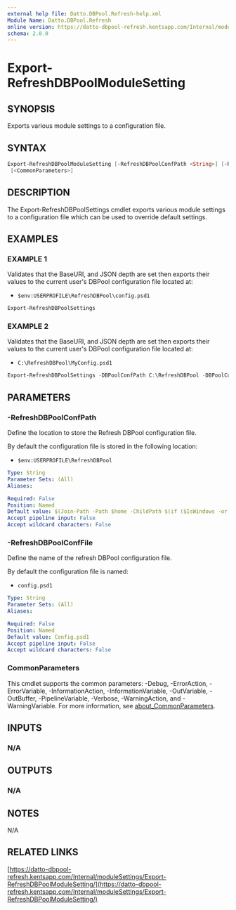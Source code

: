 ```yaml
---
external help file: Datto.DBPool.Refresh-help.xml
Module Name: Datto.DBPool.Refresh
online version: https://datto-dbpool-refresh.kentsapp.com/Internal/moduleSettings/Export-RefreshDBPoolModuleSetting/
schema: 2.0.0
---
```


# Export-RefreshDBPoolModuleSetting

## SYNOPSIS

Exports various module settings to a configuration file.

## SYNTAX

```PowerShell
Export-RefreshDBPoolModuleSetting [-RefreshDBPoolConfPath <String>] [-RefreshDBPoolConfFile <String>]
 [<CommonParameters>]
```

## DESCRIPTION

The Export-RefreshDBPoolSettings cmdlet exports various module settings to a configuration file which can be used to override default settings.

## EXAMPLES

### EXAMPLE 1

Validates that the BaseURI, and JSON depth are set then exports their values
to the current user's DBPool configuration file located at:

- `$env:USERPROFILE\RefreshDBPool\config.psd1`

```PowerShell
Export-RefreshDBPoolSettings
```

### EXAMPLE 2

Validates that the BaseURI, and JSON depth are set then exports their values
to the current user's DBPool configuration file located at:

- `C:\RefreshDBPool\MyConfig.psd1`

```PowerShell
Export-RefreshDBPoolSettings -DBPoolConfPath C:\RefreshDBPool -DBPoolConfFile MyConfig.psd1
```

## PARAMETERS

### -RefreshDBPoolConfPath

Define the location to store the Refresh DBPool configuration file.

By default the configuration file is stored in the following location:

- `$env:USERPROFILE\RefreshDBPool`

```yaml
Type: String
Parameter Sets: (All)
Aliases:

Required: False
Position: Named
Default value: $(Join-Path -Path $home -ChildPath $(if ($IsWindows -or $PSEdition -eq 'Desktop'){"RefreshDBPool"}else{".RefreshDBPool"}) )
Accept pipeline input: False
Accept wildcard characters: False
```

### -RefreshDBPoolConfFile

Define the name of the refresh DBPool configuration file.

By default the configuration file is named:

- `config.psd1`

```yaml
Type: String
Parameter Sets: (All)
Aliases:

Required: False
Position: Named
Default value: Config.psd1
Accept pipeline input: False
Accept wildcard characters: False
```

### CommonParameters

This cmdlet supports the common parameters: -Debug, -ErrorAction, -ErrorVariable, -InformationAction, -InformationVariable, -OutVariable, -OutBuffer, -PipelineVariable, -Verbose, -WarningAction, and -WarningVariable. For more information, see [about_CommonParameters](http://go.microsoft.com/fwlink/?LinkID=113216).

## INPUTS

### N/A

## OUTPUTS

### N/A

## NOTES

N/A

## RELATED LINKS

[https://datto-dbpool-refresh.kentsapp.com/Internal/moduleSettings/Export-RefreshDBPoolModuleSetting/](https://datto-dbpool-refresh.kentsapp.com/Internal/moduleSettings/Export-RefreshDBPoolModuleSetting/)
